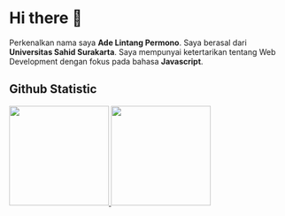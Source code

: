 # Hi there 👋

Perkenalkan nama saya **Ade Lintang Permono**. Saya berasal dari **Universitas Sahid Surakarta**. Saya mempunyai ketertarikan tentang Web Development dengan fokus pada bahasa **Javascript**.


## Github Statistic

<p align="left">
<a href="https://github.com/adelintang">
  <img height="180em" src="https://github-readme-stats-eight-theta.vercel.app/api?username=adelintang&show_icons=true&theme=tokyonight&include_all_commits=true&count_private=true" />
  <img height="180em" src="https://github-readme-stats-eight-theta.vercel.app/api/top-langs/?username=adelintang&layout=compact&langs_count=8&theme=tokyonight" />
</a>
</p>
